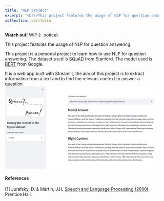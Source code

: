 ```yaml
---
title: "NLP project"
excerpt: "<br/>This project features the usage of NLP for question answering <img src='/images/portfolio/NLP_wordcloud.png' width='70%' height='70%'>"
collection: portfolio
---
```


**Watch out!** WIP
{: .notice}

This project features the usage of NLP for question answering

This project is a personal project to learn how to use NLP for question answering. The dataset used is [SQuAD](https://deepai.org/dataset/squad) from Stanford. The model used is [BERT](https://arxiv.org/abs/1810.04805) from Google.

It is a web app built with Streamlit, the aim of this project is to extract information from a text and to find the relevant context to answer a question.
<img src='/images/portfolio/NLP_streamlit.png'>

#### References
[1] Jurafsky, D. & Martin, J.H. [Speech and Language Processing (2000)](https://web.stanford.edu/~jurafsky/slp3/), Prentice Hall.  